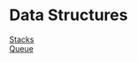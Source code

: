 
# Data Structures

<a href="pages/queue.md"> Stacks </a> <br>
<a href="pages/queue.md"> Queue </a>

